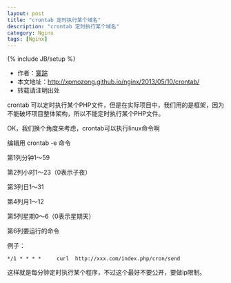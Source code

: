 ```yaml
---
layout: post
title: "crontab 定时执行某个域名"
description: "crontab 定时执行某个域名"
category: Nginx
tags: [Nginx]
---
```

{% include JB/setup %}

*	作者：<a href="http://weibo.com/xpmozong" target="blank">寞踪</a>
*	本文地址：http://xpmozong.github.io/nginx/2013/05/10/crontab/
*	转载请注明出处

crontab 可以定时执行某个PHP文件，但是在实际项目中，我们用的是框架，因为不能破坏项目整体架构，所以不能定时执行某个PHP文件。

OK，我们换个角度来考虑，crontab可以执行linux命令啊

编辑用 crontab -e 命令

第1列分钟1～59

第2列小时1～23（0表示子夜）

第3列日1～31

第4列月1～12

第5列星期0～6（0表示星期天）

第6列要运行的命令

例子：

    */1 * * * *     curl  http://xxx.com/index.php/cron/send

这样就是每分钟定时执行某个程序，不过这个最好不要公开，要做ip限制。